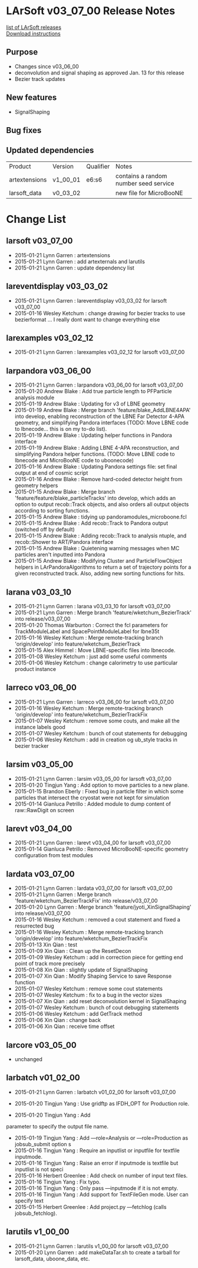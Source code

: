 # LArSoft v03_07_00 Release Notes



[list of LArSoft releases](LArSoft_release_list)  
[Download instructions](http://scisoft.fnal.gov/scisoft/bundles/larsoft/v03_07_00/larsoft-v03_07_00.html)

## Purpose

-   Changes since v03_06_00
-   deconvolution and signal shaping as approved Jan. 13 for this release
-   Bezier track updates

## New features

-   SignalShaping

## Bug fixes

## Updated dependencies

|               |          |           |                                       |
|---------------|----------|-----------|---------------------------------------|
| Product       | Version  | Qualifier | Notes                                 |
| artextensions | v1_00_01 | e6:s6     | contains a random number seed service |
| larsoft_data  | v0_03_02 |           | new file for MicroBooNE               |

# Change List

## larsoft v03_07_00

-   2015-01-21 Lynn Garren : artextensions
-   2015-01-21 Lynn Garren : add artexternals and larutils
-   2015-01-21 Lynn Garren : update dependency list

## lareventdisplay v03_03_02

-   2015-01-21 Lynn Garren : lareventdisplay v03_03_02 for larsoft v03_07_00
-   2015-01-16 Wesley Ketchum : change drawing for bezier tracks to use bezierformat … I really dont want to change everything else

## larexamples v03_02_12

-   2015-01-21 Lynn Garren : larexamples v03_02_12 for larsoft v03_07_00

## larpandora v03_06_00

-   2015-01-21 Lynn Garren : larpandora v03_06_00 for larsoft v03_07_00
-   2015-01-20 Andrew Blake : Add true particle length to PFParticle analysis module
-   2015-01-19 Andrew Blake : Updating for v3 of LBNE geometry
-   2015-01-19 Andrew Blake : Merge branch 'feature/blake_AddLBNE4APA' into develop, enabling reconstruction of the LBNE Far Detector 4-APA geometry, and simplifying Pandora interfaces (TODO: Move LBNE code to lbnecode… this is on my to-do list).
-   2015-01-19 Andrew Blake : Updating helper functions in Pandora interface
-   2015-01-19 Andrew Blake : Adding LBNE 4-APA reconstruction, and simplifying Pandora helper functions. (TODO: Move LBNE code to lbnecode and MicroBooNE code to uboonecode)
-   2015-01-16 Andrew Blake : Updating Pandora settings file: set final output at end of cosmic script
-   2015-01-16 Andrew Blake : Remove hard-coded detector height from geometry helpers
-   2015-01-15 Andrew Blake : Merge branch 'feature/feature/blake_particleTracks' into develop, which adds an option to output recob::Track objects, and also orders all output objects according to sorting functions.
-   2015-01-15 Andrew Blake : tidying up pandoramodules_microboone.fcl
-   2015-01-15 Andrew Blake : Add recob::Track to Pandora output (switched off by default)
-   2015-01-15 Andrew Blake : Adding recob::Track to analysis ntuple, and recob::Shower to ART/Pandora interface
-   2015-01-15 Andrew Blake : Quietening warning messages when MC particles aren't inputted into Pandora
-   2015-01-15 Andrew Blake : Modifying Cluster and ParticleFlowObject helpers in LArPandoraAlgorithms to return a set of trajectory points for a given reconstructed track. Also, adding new sorting functions for hits.

## larana v03_03_10

-   2015-01-21 Lynn Garren : larana v03_03_10 for larsoft v03_07_00
-   2015-01-21 Lynn Garren : Merge branch 'feature/wketchum_BezierTrack' into release/v03_07_00
-   2015-01-20 Thomas Warburton : Correct the fcl parameters for TrackModuleLabel and SpacePointModuleLabel for lbne35t
-   2015-01-16 Wesley Ketchum : Merge remote-tracking branch 'origin/develop' into feature/wketchum_BezierTrack
-   2015-01-15 Alex Himmel : Move LBNE-specific files into lbnecode.
-   2015-01-08 Wesley Ketchum : just add some useful comments
-   2015-01-06 Wesley Ketchum : change calorimetry to use particular product instance

## larreco v03_06_00

-   2015-01-21 Lynn Garren : larreco v03_06_00 for larsoft v03_07_00
-   2015-01-16 Wesley Ketchum : Merge remote-tracking branch 'origin/develop' into feature/wketchum_BezierTrackFix
-   2015-01-07 Wesley Ketchum : remove some couts, and make all the instance labels good
-   2015-01-07 Wesley Ketchum : bunch of cout statements for debugging
-   2015-01-06 Wesley Ketchum : add in creation og ub_style tracks in bezier tracker

## larsim v03_05_00

-   2015-01-21 Lynn Garren : larsim v03_05_00 for larsoft v03_07_00
-   2015-01-20 Tingjun Yang : Add option to move particles to a new plane.
-   2015-01-15 Brandon Eberly : Fixed bug in particle filter in which some particles that intersect the cryostat were not kept for simulation
-   2015-01-14 Gianluca Petrillo : Added module to dump content of raw::RawDigit on screen

## larevt v03_04_00

-   2015-01-21 Lynn Garren : larevt v03_04_00 for larsoft v03_07_00
-   2015-01-14 Gianluca Petrillo : Removed MicroBooNE-specific geometry configuration from test modules

## lardata v03_07_00

-   2015-01-21 Lynn Garren : lardata v03_07_00 for larsoft v03_07_00
-   2015-01-21 Lynn Garren : Merge branch 'feature/wketchum_BezierTrackFix' into release/v03_07_00
-   2015-01-20 Lynn Garren : Merge branch 'feature/jyoti_XinSignalShaping' into release/v03_07_00
-   2015-01-16 Wesley Ketchum : removed a cout statement and fixed a resurrected bug
-   2015-01-16 Wesley Ketchum : Merge remote-tracking branch 'origin/develop' into feature/wketchum_BezierTrackFix
-   2015-01-13 Xin Qian : test
-   2015-01-09 Xin Qian : Clean up the ResetDecon
-   2015-01-09 Wesley Ketchum : add in correction piece for getting end point of track more precisely
-   2015-01-08 Xin Qian : slightly update of SignalShaping
-   2015-01-07 Xin Qian : Modify Shaping Service to save Response function
-   2015-01-07 Wesley Ketchum : remove some cout statements
-   2015-01-07 Wesley Ketchum : fix to a bug in the vector sizes
-   2015-01-07 Xin Qian : add reset deconvolution kernel in SignalShaping
-   2015-01-07 Wesley Ketchum : bunch of cout debugging statements
-   2015-01-06 Wesley Ketchum : add GetTrack method
-   2015-01-06 Xin Qian : change back
-   2015-01-06 Xin Qian : receive time offset

## larcore v03_05_00

-   unchanged

## larbatch v01_02_00

- 2015-01-21 Lynn Garren : larbatch v01_02_00 for larsoft v03_07_00

- 2015-01-20 Tingjun Yang : Use gridftp as IFDH_OPT for Production role.

- 2015-01-20 Tingjun Yang : Add

<output>

parameter to specify the output file name.

-   2015-01-19 Tingjun Yang : Add —role=Analysis or —role=Production as jobsub_submit option s
-   2015-01-16 Tingjun Yang : Require an inputlist or inputfile for textfile inputmode.
-   2015-01-16 Tingjun Yang : Raise an error if inputmode is textfile but inputlist is not speci
-   2015-01-16 Herbert Greenlee : Add check on number of input text files.
-   2015-01-16 Tingjun Yang : Fix typo.
-   2015-01-16 Tingjun Yang : Only pass —inputmode if it is not empty.
-   2015-01-16 Tingjun Yang : Add support for TextFileGen mode. User can specify <inputmode>text
-   2015-01-15 Herbert Greenlee : Add project.py —fetchlog (calls jobsub_fetchlog).

## larutils v1_00_00

-   2015-01-21 Lynn Garren : larutils v1_00_00 for larsoft v03_07_00
-   2015-01-20 Lynn Garren : add makeDataTar.sh to create a tarball for larsoft_data, uboone_data, etc.
